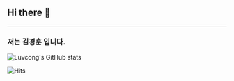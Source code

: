 ## Hi there 🐸
---

### 저는 김경훈 입니다.


![Luvcong's GitHub stats](https://github-readme-stats.vercel.app/api?username=Luvcong&count_private=true)

![Hits](https://hits.seeyoufarm.com/api/count/incr/badge.svg?url=https%3A%2F%2Fgithub.com%2Fgjbae1212%2Fhit-counter)
